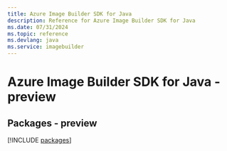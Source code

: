 ```yaml
---
title: Azure Image Builder SDK for Java
description: Reference for Azure Image Builder SDK for Java
ms.date: 07/31/2024
ms.topic: reference
ms.devlang: java
ms.service: imagebuilder
---
```

# Azure Image Builder SDK for Java - preview
## Packages - preview
[!INCLUDE [packages](image-builder-index.md)]
